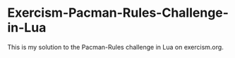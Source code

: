 # Exercism-Pacman-Rules-Challenge-in-Lua
This is my solution to the Pacman-Rules challenge in Lua on exercism.org.
